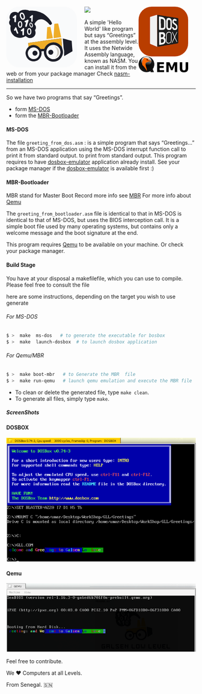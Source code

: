 <img src="screenshots/glls1-logo-svg.png" width=""  height="" alt="gll-logo" style="margin-right:20px;border-radius:35px"  align="left"/><img src="screenshots/dosbox-logo.png" width="132"  height="" alt="dosbox" style="margin-right:20px;border-radius:35px"  align="right"/>
<div>

<img src="screenshots/Qemu-logo.png" width="132"  height="" alt="Qemu" style="margin-right:20px"  align="right"/>
<div>
</div>

 <a href="https://github.com/Galsen-Low-Level/"><img src ='https://img.shields.io/badge/Greetings-teal?style=for-the-badge&logo=appveyor'/></a>


A simple 'Hello World' like program  but says “Greetings” at the assembly level.
It uses the Netwide Assembly language, known as NASM.
You can install  it  from the web  or from your package manager 
Check [nasm-installation](https://www.nasm.us/) 

---

So we have two programs that say “Greetings”. 
- form [MS-DOS](https://en.wikipedia.org/wiki/MS-DOS) 
- form the [MBR-Bootloader](https://en.wikipedia.org/wiki/Bootloader)

#### MS-DOS  

The file `greeting_from_dos.asm` : 
is a simple program that says “Greetings...” from an MS-DOS application using the MS-DOS interrupt function call to print it from standard output. 
to print from standard output. 
This program requires to have [dosbox-emulator](https://www.dosbox.com/download.php?main=1) application already install.
See your package manager  if the [dosbox-emulator](https://www.dosbox.com/download.php?main=1) is available first :) 


#### MBR-Bootloader 

MBR stand for Master Boot Record
more info see [MBR](https://en.wikipedia.org/wiki/Master_boot_record) 
For more info about [Qemu](https://en.wikipedia.org/wiki/QEMU)

The `greeting_from_bootloader.asm` file is identical to that in MS-DOS
is identical to that of MS-DOS, but uses the BIOS interception call.
It is a simple boot file used by many operating systems, but contains only a welcome message and the boot signature at the end.

This program requires [Qemu](https://www.qemu.org/) to be available on your machine.
Or check your package manager.

#### Build Stage 
You have at your disposal a makefilefile, which you can use to compile.
Please feel free to consult the file 


here are some instructions, depending on the target you wish to use  generate

###### For MS-DOS 

```bash   
$ >  make  ms-dos   # to generate the executable for bosbox 
$ >  make  launch-dosbox  # to launch dosbox application 
```

###### For Qemu/MBR 

```bash 
$ >  make boot-mbr   # to Generate the MBR  file 
$ >  make run-qemu   # launch qemu emulation and execute the MBR file 
```

- To clean or delete the generated file, type `make clean`.
- To generate all files, simply type `make`.


##### ScreenShots 
#### DOSBOX 
![dosbox](screenshots/dosbox.png) 

#### Qemu 

![Qemu](screenshots/qemu-boot.png) 



Feel free to contribute.

We ❤️  Computers at all Levels. 

From Senegal. 🇸🇳
